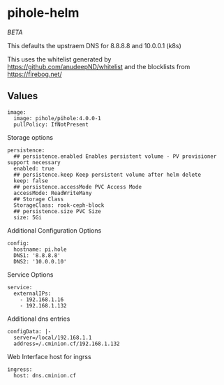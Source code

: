 # pihole-helm


*BETA*

This defaults  the upstraem DNS for 8.8.8.8 and 10.0.0.1 (k8s)

This uses the whitelist generated by https://github.com/anudeepND/whitelist and the blocklists from https://firebog.net/

## Values

```
image:
  image: pihole/pihole:4.0.0-1
  pullPolicy: IfNotPresent
```
Storage options 
```
persistence:
  ## persistence.enabled Enables persistent volume - PV provisioner support necessary
  enabled: true
  ## persistence.keep Keep persistent volume after helm delete
  keep: false
  ## persistence.accessMode PVC Access Mode
  accessMode: ReadWriteMany
  ## Storage Class
  StorageClass: rook-ceph-block
  ## persistence.size PVC Size
  size: 5Gi
```
Additional Configuration Options
```
config:
  hostname: pi.hole
  DNS1: '8.8.8.8'
  DNS2: '10.0.0.10'
```
Service Options
```
service:
  externalIPs:
    - 192.168.1.16
    - 192.168.1.132
```
Additional dns entries
```
configData: |-
  server=/local/192.168.1.1
  address=/.cminion.cf/192.168.1.132
```
Web Interface host for ingrss
```
ingress:
  host: dns.cminion.cf 
```
